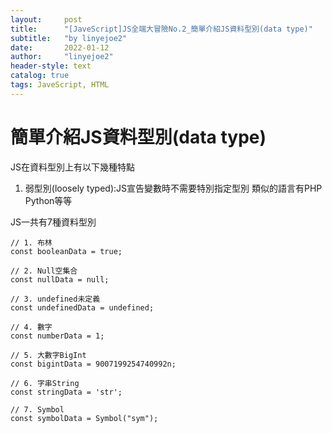 ```yaml
---
layout:     post
title:      "[JaveScript]JS全端大冒險No.2_簡單介紹JS資料型別(data type)"
subtitle:   "by linyejoe2"
date:       2022-01-12
author:     "linyejoe2"
header-style: text
catalog: true
tags: JaveScript, HTML
---
```


#  簡單介紹JS資料型別(data type)

JS在資料型別上有以下幾種特點
1. 弱型別(loosely typed):JS宣告變數時不需要特別指定型別 類似的語言有PHP Python等等

JS一共有7種資料型別
```javascript=
// 1. 布林
const booleanData = true;

// 2. Null空集合
const nullData = null;

// 3. undefined未定義
const undefinedData = undefined;

// 4. 數字
const numberData = 1;

// 5. 大數字BigInt
const bigintData = 9007199254740992n;

// 6. 字串String
const stringData = 'str';

// 7. Symbol
const symbolData = Symbol("sym");
```